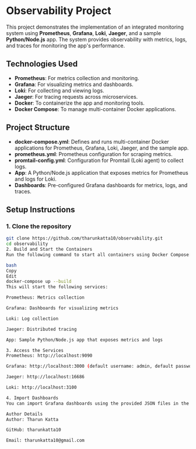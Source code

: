# Observability Project

This project demonstrates the implementation of an integrated monitoring system using **Prometheus**, **Grafana**, **Loki**, **Jaeger**, and a sample **Python/Node.js** app. The system provides observability with metrics, logs, and traces for monitoring the app's performance.

## Technologies Used
- **Prometheus**: For metrics collection and monitoring.
- **Grafana**: For visualizing metrics and dashboards.
- **Loki**: For collecting and viewing logs.
- **Jaeger**: For tracing requests across microservices.
- **Docker**: To containerize the app and monitoring tools.
- **Docker Compose**: To manage multi-container Docker applications.

## Project Structure
- **docker-compose.yml**: Defines and runs multi-container Docker applications for Prometheus, Grafana, Loki, Jaeger, and the sample app.
- **prometheus.yml**: Prometheus configuration for scraping metrics.
- **promtail-config.yml**: Configuration for Promtail (Loki agent) to collect logs.
- **App**: A Python/Node.js application that exposes metrics for Prometheus and logs for Loki.
- **Dashboards**: Pre-configured Grafana dashboards for metrics, logs, and traces.

## Setup Instructions

### 1. Clone the repository
```bash
git clone https://github.com/tharunkatta10/observability.git
cd observability
2. Build and Start the Containers
Run the following command to start all containers using Docker Compose:

bash
Copy
Edit
docker-compose up --build
This will start the following services:

Prometheus: Metrics collection

Grafana: Dashboards for visualizing metrics

Loki: Log collection

Jaeger: Distributed tracing

App: Sample Python/Node.js app that exposes metrics and logs

3. Access the Services
Prometheus: http://localhost:9090

Grafana: http://localhost:3000 (default username: admin, default password: admin)

Jaeger: http://localhost:16686

Loki: http://localhost:3100

4. Import Dashboards
You can import Grafana dashboards using the provided JSON files in the repository.

Author Details
Author: Tharun Katta

GitHub: tharunkatta10

Email: tharunkatta10@gmail.com
